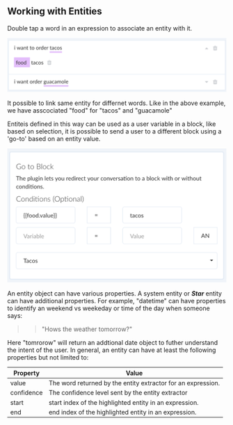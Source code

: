 ## Working with Entities

Double tap a word in an expression to associate an entity with it.

![](./define-entities.png)

It possible to link same entity for differnet words. Like in the above example, we have asscociated "food" for "tacos" and "guacamole" 

Entiteis defined in this way can be used as a user variable in a block, like based on selection, it is possible to send a user to a different block  using a 'go-to' based on an entity value.

![](./entity-check.png)

An entity object can have various properties. A system entity or ***Star*** entity can have additional properties. For example, "datetime" can have properties to identify an weekend vs weekeday or time of the day when someone says:

>> "Hows the weather tomorrow?"

Here "tomrorow" will return an addtional date object to futher understand the intent of the user. In general, an entity can have at least the following properties but not limited to:


| Property | Value |
| -- | -- |
| value | The word returned by the entity extractor for an expression. |
| confidence | The confidence level sent by the entity extractor |
| start | start index of the highlighted entity in an expression.|
| end | end index of the highlighted entity in an expression.

